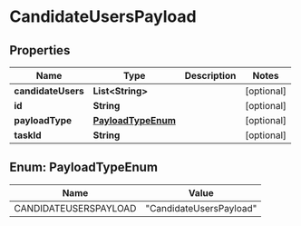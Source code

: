 
# CandidateUsersPayload

## Properties
Name | Type | Description | Notes
------------ | ------------- | ------------- | -------------
**candidateUsers** | **List&lt;String&gt;** |  |  [optional]
**id** | **String** |  |  [optional]
**payloadType** | [**PayloadTypeEnum**](#PayloadTypeEnum) |  |  [optional]
**taskId** | **String** |  |  [optional]


<a name="PayloadTypeEnum"></a>
## Enum: PayloadTypeEnum
Name | Value
---- | -----
CANDIDATEUSERSPAYLOAD | &quot;CandidateUsersPayload&quot;



